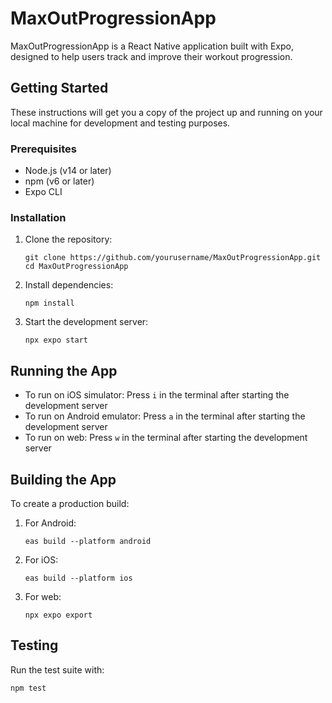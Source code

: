 # MaxOutProgressionApp

MaxOutProgressionApp is a React Native application built with Expo, designed to help users track and improve their workout progression.

## Getting Started

These instructions will get you a copy of the project up and running on your local machine for development and testing purposes.

### Prerequisites

- Node.js (v14 or later)
- npm (v6 or later)
- Expo CLI

### Installation

1. Clone the repository:
   ```
   git clone https://github.com/yourusername/MaxOutProgressionApp.git
   cd MaxOutProgressionApp
   ```

2. Install dependencies:
   ```
   npm install
   ```

3. Start the development server:
   ```
   npx expo start
   ```

## Running the App

- To run on iOS simulator: Press `i` in the terminal after starting the development server
- To run on Android emulator: Press `a` in the terminal after starting the development server
- To run on web: Press `w` in the terminal after starting the development server

## Building the App

To create a production build:

1. For Android:
   ```
   eas build --platform android
   ```

2. For iOS:
   ```
   eas build --platform ios
   ```

3. For web:
   ```
   npx expo export
   ```

## Testing

Run the test suite with:
```
npm test
```